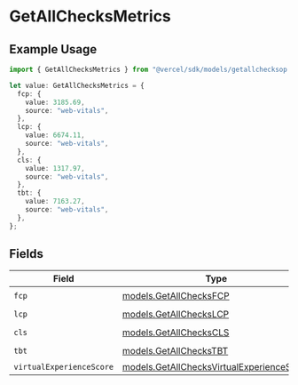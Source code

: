 # GetAllChecksMetrics

## Example Usage

```typescript
import { GetAllChecksMetrics } from "@vercel/sdk/models/getallchecksop.js";

let value: GetAllChecksMetrics = {
  fcp: {
    value: 3185.69,
    source: "web-vitals",
  },
  lcp: {
    value: 6674.11,
    source: "web-vitals",
  },
  cls: {
    value: 1317.97,
    source: "web-vitals",
  },
  tbt: {
    value: 7163.27,
    source: "web-vitals",
  },
};
```

## Fields

| Field                                                                                        | Type                                                                                         | Required                                                                                     | Description                                                                                  |
| -------------------------------------------------------------------------------------------- | -------------------------------------------------------------------------------------------- | -------------------------------------------------------------------------------------------- | -------------------------------------------------------------------------------------------- |
| `fcp`                                                                                        | [models.GetAllChecksFCP](../models/getallchecksfcp.md)                                       | :heavy_check_mark:                                                                           | N/A                                                                                          |
| `lcp`                                                                                        | [models.GetAllChecksLCP](../models/getallcheckslcp.md)                                       | :heavy_check_mark:                                                                           | N/A                                                                                          |
| `cls`                                                                                        | [models.GetAllChecksCLS](../models/getallcheckscls.md)                                       | :heavy_check_mark:                                                                           | N/A                                                                                          |
| `tbt`                                                                                        | [models.GetAllChecksTBT](../models/getallcheckstbt.md)                                       | :heavy_check_mark:                                                                           | N/A                                                                                          |
| `virtualExperienceScore`                                                                     | [models.GetAllChecksVirtualExperienceScore](../models/getallchecksvirtualexperiencescore.md) | :heavy_minus_sign:                                                                           | N/A                                                                                          |